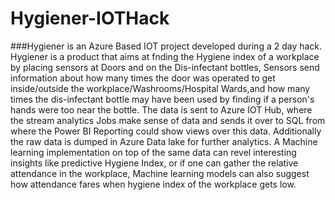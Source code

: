 # Hygiener-IOTHack
###Hygiener is an Azure Based IOT project developed during a 2 day hack. Hygiener is a product that aims at fnding the Hygiene index of a workplace by placing sensors at Doors and on the Dis-infectant bottles, Sensors send information about how many times the door was operated to get inside/outside the workplace/Washrooms/Hospital Wards,and how many times the dis-infectant bottle may have been used by finding if a person's hands were too near the bottle. The data is sent to Azure IOT Hub, where the stream analytics Jobs make sense of data and sends it over to SQL from where the Power BI Reporting could show views over this data. Additionally the raw data is dumped in Azure Data lake for further analytics. A Machine learning implementation on top of the same data can revel interesting insights like predictive Hygiene Index, or if one can gather the relative attendance in the workplace, Machine learning models can also suggest how attendance fares when hygiene index of the workplace gets low. 
